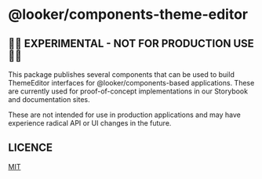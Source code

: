# @looker/components-theme-editor

## 🚨🚨 EXPERIMENTAL - NOT FOR PRODUCTION USE 🚨🚨

This package publishes several components that can be used to build ThemeEditor interfaces for @looker/components-based applications. These are currently used for proof-of-concept implementations in our Storybook and documentation sites.

These are not intended for use in production applications and may have experience radical API or UI changes in the future.

## LICENCE

[MIT](LICENCE)

